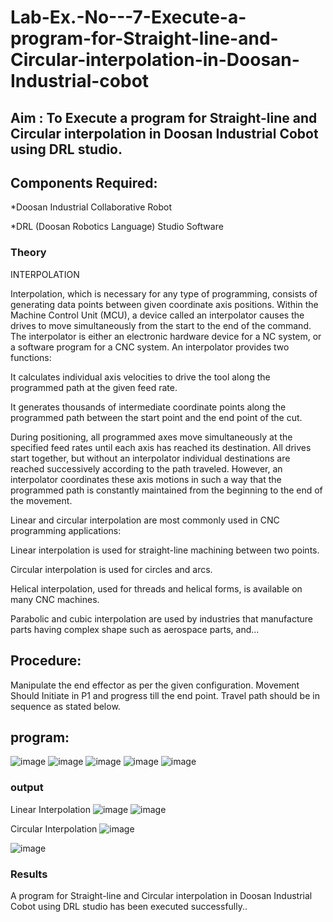 # Lab-Ex.-No---7-Execute-a-program-for-Straight-line-and-Circular-interpolation-in-Doosan-Industrial-cobot
## Aim : To Execute a program for Straight-line and Circular interpolation in Doosan Industrial Cobot using DRL studio.

## Components Required:

*Doosan Industrial Collaborative Robot

*DRL (Doosan Robotics Language) Studio Software

### Theory 
INTERPOLATION

Interpolation, which is necessary for any type of programming, consists of generating data points between given coordinate axis positions. Within the Machine Control Unit (MCU), a device called an interpolator causes the drives to move simultaneously from the start to the end of the command. The interpolator is either an electronic hardware device for a NC system, or a software program for a CNC system. An interpolator provides two functions:

It calculates individual axis velocities to drive the tool along the programmed path at the given feed rate.

It generates thousands of intermediate coordinate points along the programmed path between the start point and the end point of the cut.

During positioning, all programmed axes move simultaneously at the specified feed rates until each axis has reached its destination. All drives start together, but without an interpolator individual destinations are reached successively according to the path traveled. However, an interpolator coordinates these axis motions in such a way that the programmed path is constantly maintained from the beginning to the end of the movement.

Linear and circular interpolation are most commonly used in CNC programming applications:

Linear interpolation is used for straight-line machining between two points.

Circular interpolation is used for circles and arcs.

Helical interpolation, used for threads and helical forms, is available on many CNC machines.

Parabolic and cubic interpolation are used by industries that manufacture parts having complex shape such as aerospace parts, and...

## Procedure:

Manipulate the end effector as per the given configuration. Movement Should Initiate in P1 and progress till the end point. Travel path should be in sequence as stated below.
## program:
![image](https://user-images.githubusercontent.com/93427183/176112071-af3f33b3-5f44-4e53-8bad-828eec05dd26.png)
![image](https://user-images.githubusercontent.com/93427183/176112099-cc5adc72-e690-4ed9-bc82-fcb640c85471.png)
![image](https://user-images.githubusercontent.com/93427183/176112135-c99e9c16-f12e-4d9a-a858-5e5673f15b05.png)
![image](https://user-images.githubusercontent.com/93427183/176112173-7ca17489-5f75-4050-854d-d8132d6cd661.png)
![image](https://user-images.githubusercontent.com/93427183/176112191-ff06b4f2-470e-459c-88cf-74d42ab1f0ad.png)


### output

Linear Interpolation
![image](https://user-images.githubusercontent.com/93427183/176112232-a5d7bc58-a560-430f-be95-01ccb113eff08.png)
![image](https://user-images.githubusercontent.com/93427183/176112710-0c31d165-dd30-4ee4-987e-db01f0cac1a8.png)


Circular Interpolation
![image](https://user-images.githubusercontent.com/93427183/176112256-db09ceb2-7756-4b8a-b4b8-bd960c4eab68.png)

![image](https://user-images.githubusercontent.com/93427183/176113830-4f644785-542b-4f36-a4b3-5357228b1923.png)



### Results 
A program for Straight-line and Circular interpolation in Doosan Industrial Cobot using DRL studio has been executed successfully..


 
